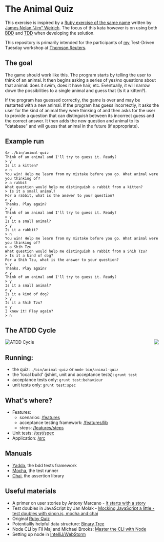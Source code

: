 # The Animal Quiz

This exercise is inspired by a [Ruby exercise of the same name](http://rubyquiz.com/quiz15.html)
written by [James Nolan "Jim" Weirich](http://en.wikipedia.org/wiki/Jim_Weirich). The focus of this kata however is on using both
[BDD](http://en.wikipedia.org/wiki/Behavior-driven_development) and
[TDD](http://en.wikipedia.org/wiki/Test-driven_development) when developing the solution.

This repository is primarily intended for the participants of [my](http://smartcodeltd.co.uk/) Test-Driven Tuesday workshop at [Thomson Reuters](http://thomsonreuters.com/).

## The goal

The game should work like this. The program starts by telling the user to think of an animal.
It then begins asking a series of yes/no questions about that animal: does it swim, does it have hair, etc.
Eventually, it will narrow down the possibilities to a single animal and guess that (Is it a kitten?).

If the program has guessed correctly, the game is over and may be restarted with a new animal.
If the program has guess incorrectly, it asks the user for the kind of animal they were thinking of and then asks
for the user to provide a question that can distinguish between its incorrect guess and the correct answer.
It then adds the new question and animal to its "database" and will guess that animal in the future (if appropriate).

## Example run
```
$> ./bin/animal-quiz
Think of an animal and I'll try to guess it. Ready? 
> y
Is it a kitten? 
> n
You win! Help me learn from my mistake before you go. What animal were you thinking of? 
> a rabbit
What question would help me distinguish a rabbit from a kitten? 
> Is it a small animal?
For a rabbit, what is the answer to your question?
> y
Thanks. Play again?
> y
Think of an animal and I'll try to guess it. Ready? 
> y
Is it a small animal?
> y
Is it a rabbit?
> n
You win! Help me learn from my mistake before you go. What animal were you thinking of? 
> a Shih Tzu
What question would help me distinguish a rabbit from a Shih Tzu? 
> Is it a kind of dog?
For a Shih Tzu, what is the answer to your question?
> y
Thanks. Play again?
> y
Think of an animal and I'll try to guess it. Ready? 
> y
Is it a small animal?
> y
Is it a kind of dog?
> y
Is it a Shih Tzu?
> y
I knew it! Play again?
> n
```

## The ATDD Cycle
![ATDD Cycle](http://i.stack.imgur.com/g5XkI.png)
<a href="http://www.amazon.co.uk/gp/product/0321503627/ref=as_li_ss_il?ie=UTF8&camp=1634&creative=19450&creativeASIN=0321503627&linkCode=as2&tag=smartcode-21"><img align="right" border="0" src="http://ws-eu.amazon-adsystem.com/widgets/q?_encoding=UTF8&ASIN=0321503627&Format=_SL250_&ID=AsinImage&MarketPlace=GB&ServiceVersion=20070822&WS=1&tag=smartcode-21" ></a><img src="http://ir-uk.amazon-adsystem.com/e/ir?t=smartcode-21&l=as2&o=2&a=0321503627" width="1" height="1" border="0" alt="" style="border:none !important; margin:0px !important;" />

## Running:

* the quiz: `./bin/animal-quiz` or `node bin/animal-quiz`
* the 'local build' (jshint, unit and acceptance tests): `grunt test`
* acceptance tests only: `grunt test:behaviour`
* unit tests only: `grunt test:spec`

## What's where?

* Features: 
  * scenarios: [/features](https://github.com/jan-molak/animal-quiz/tree/master/features)
  * acceptance testing framework: [/features/lib](https://github.com/jan-molak/animal-quiz/tree/master/features/lib)
  * steps: [/features/steps](https://github.com/jan-molak/animal-quiz/tree/master/features/steps)
* Unit tests: [/test/spec](https://github.com/jan-molak/animal-quiz/tree/master/test/spec)
* Application: [/src](https://github.com/jan-molak/animal-quiz/tree/master/src)

## Manuals

* [Yadda](https://github.com/acuminous/yadda), the bdd tests framework
* [Mocha](http://visionmedia.github.io/mocha/), the test runner
* [Chai](http://chaijs.com/api/bdd/), the assertion library

## Useful materials

* A primer on user stories by Antony Marcano - [It starts with a story](http://antonymarcano.com/blog/2014/05/it-starts-with-a-story/)
* Test doubles in JavaScript by Jan Molak - [Mocking JavaScript a little - test doubles with sinon.js, mocha and chai](http://smartcodeltd.co.uk/blog/2014/07/22/mocking-javascript-a-little-test-doubles-with-sinonjs-mocha-and-chai/)
* Original [Ruby Quiz](http://rubyquiz.com/quiz15.html)
* Potentiallly helpful data structure: [Binary Tree](http://en.wikipedia.org/wiki/Binary_tree)
* Node CLI by Fil Maj and Michael Brooks: [Master the CLI with Node](http://michaelbrooks.ca/deck/jsconf2013/#/)
* Setting up node in [IntelliJ/WebStorm](http://www.jetbrains.com/idea/webhelp/node-js-and-npm.html)
